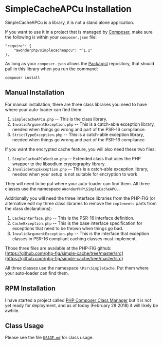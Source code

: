 SimpleCacheAPCu Installation
============================


SimpleCacheAPCu is a library, it is not a stand alone application.

If you want to use it in a project that is managed by
[Composer](https://getcomposer.org/), make sure the following is within your
`composer.json` file:

    "require": {
        "awonderphp/simplecacheapcu": "^1.1"
    },

As long as your `composer.json` allows the [Packagist](https://packagist.org/)
repository, that should pull in this library when you run the command:

    composer install


Manual Installation
-------------------

For manual installation, there are three class libraries you need to have where
your auto-loader can find them:

1. `SimpleCacheAPCu.php` -- This is the class library.
2. `InvalidArgumentException.php` -- This is a catch-able exception library,
needed when things go wrong and part of the PSR-16 compliance.
3. `StrictTypeException.php` -- This is a catch-able exception library, needed
when things go wrong and part of the PSR-16 compliance.

If you want the encrypted cache feature, you will also need these two files:

1. `SimpleCacheAPCuSodium.php` -- Extended class that uses the PHP wrapper to the
libsodium cryptography library.
2. `InvalidSetupException.php` -- This is a catch-able exception library, needed
when your setup is not suitable for encryption to work.

They will need to be put where your auto-loader can find them. All three classes
use the namespace `AWonderPHP\SimpleCacheAPCu`.

Additionally you will need the three interface libraries from the PHP-FIG (or
alternative edit my three class libraries to remove the `implements` parts from
the class declarations):

1. `CacheInterface.php` -- This is the PSR-16 interface definition.
2. `CacheException.php` -- This is the base interface specification for
exceptions that need to be thrown when things go bad.
3. `InvalidArgumentException.php` -- This is the interface that exception
classes in PSR-16 compliant caching classes must implement.

Those three files are available at the PHP-FIG github:
[https://github.com/php-fig/simple-cache/tree/master/src](https://github.com/php-fig/simple-cache/tree/master/src)

All three classes use the namespace `\Psr\SimpleCache`. Put them where your
auto-loader can find them.


RPM Installation
----------------

I have started a project called
[PHP Composer Class Manager](https://github.com/AliceWonderMiscreations/php-ccm)
but it is not yet ready for deployment, and as of today (February 28 2018) it
will likely be awhile.


Class Usage
-----------

Please see the file [`USAGE.md`](USAGE.md) for class usage.
